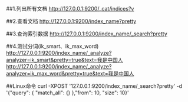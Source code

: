 ##1.列出所有文档
http://127.0.0.1:9200/_cat/indices?v

##2.查看文档
http://127.0.0.1:9200/index_name?pretty

##3.查询索引数据
http://127.0.0.1:9200/index_name/_search?pretty

##4.测试分词(ik_smart、ik_max_word)
http://127.0.0.1:9200/index_name/_analyze?analyzer=ik_smart&pretty=true&text=我是中国人
http://127.0.0.1:9200/index_name/_analyze?analyzer=ik_max_word&pretty=true&text=我是中国人


##Linux命令
curl -XPOST '127.0.0.1:9200/index_name/_search?pretty' -d '{"query": { "match_all": {} },"from": 10, "size": 10}'